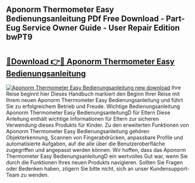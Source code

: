 ## Aponorm Thermometer Easy Bedienungsanleitung PDf Free Download - Part-Eug Service Owner Guide - User Repair Edition bwPT9

# <h2><a href="http://df46x6w.blite.top/?on=Aponorm+Thermometer+Easy+Bedienungsanleitung">🔗Download 👉🔴 Aponorm Thermometer Easy Bedienungsanleitung</a></h2>

[![Aponorm Thermometer Easy Bedienungsanleitung new download](https://i.imgur.com/lujVjoI.png)](http://df46x6w.blite.top/?on=Aponorm+Thermometer+Easy+Bedienungsanleitung)
Ihre Reise beginnt hier Dieses Handbuch markiert den Beginn Ihrer Reise mit Ihrem neuen Aponorm Thermometer Easy Bedienungsanleitung und führt Sie zu erfolgreichem Betrieb und Freude. Wichtige Bedienungsanleitung Aponorm Thermometer Easy BedienungsanleitungD für Eltern Diese Anleitung enthält wichtige Informationen für Eltern zur sicheren Verwendung dieses Produkts für Kinder. Zu den erweiterten Funktionen von Aponorm Thermometer Easy Bedienungsanleitung gehören Objekterkennung, Scannen von Fingerabdrücken, anpassbare Profile und automatisierte Aufgaben, auf die alle über die Benutzeroberfläche zugegriffen und angepasst werden können. Wir hoffen, dass das Aponorm Thermometer Easy BedienungsanleitungD ein wertvolles Gut war, wenn Sie durch die Funktionen Ihres neuen Produkts navigieren. Sollten Sie Fragen oder Bedenken haben, zögern Sie bitte nicht, sich an unser Kundensupport-Team zu wenden.
